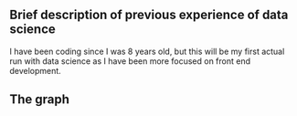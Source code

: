 ## Brief description of previous experience of data science
I have been coding since I was 8 years old, but this will be my first actual run with data science as I have been more focused on front end development.

## The graph
```python

```

